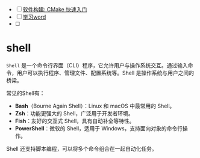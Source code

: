 - [ ] [软件构建: CMake 快速入门](https://www.bilibili.com/video/BV1rR4y1E7n9/?spm_id_from=333.337.search-card.all.click&vd_source=6759ab7a746b50893c564c06fbc6a752)
- [ ] [学习word](https://www.bilibili.com/video/BV1t64y1x7GA/?spm_id_from=333.337.search-card.all.click&vd_source=6759ab7a746b50893c564c06fbc6a752)
- [ ] 




# shell
`Shell` 是一个命令行界面（CLI）程序，它允许用户与操作系统交互。通过输入命令，用户可以执行程序、管理文件、配置系统等。Shell 是操作系统与用户之间的桥梁。

常见的Shell有：

- **Bash**（Bourne Again Shell）：Linux 和 macOS 中最常用的 Shell。
- **Zsh**：功能更强大的 Shell，广泛用于开发者环境。
- **Fish**：友好的交互式 Shell，具有自动补全等特性。
- **PowerShell**：微软的 Shell，适用于 Windows，支持面向对象的命令行操作。

Shell 还支持脚本编程，可以将多个命令组合在一起自动化任务。
